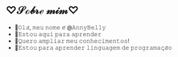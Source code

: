 # ♡𝒮ℴ𝒷𝓇ℯ 𝓂𝒾𝓂♡

- 🌼𝙾𝚕𝚊́, 𝚖𝚎𝚞 𝚗𝚘𝚖𝚎 𝚎́ @𝙰𝚗𝚗𝚢𝙱𝚎𝚕𝚕𝚢
- 🌼𝙴𝚜𝚝𝚘𝚞 𝚊𝚚𝚞𝚒 𝚙𝚊𝚛𝚊 𝚊𝚙𝚛𝚎𝚗𝚍𝚎𝚛
- 🌼𝚀𝚞𝚎𝚛𝚘 𝚊𝚖𝚙𝚕𝚒𝚊𝚛 𝚖𝚎𝚞 𝚌𝚘𝚗𝚑𝚎𝚌𝚒𝚖𝚎𝚗𝚝𝚘𝚜!
- 🌼𝙴𝚜𝚝𝚘𝚞 𝚙𝚊𝚛𝚊 𝚊𝚙𝚛𝚎𝚗𝚍𝚎𝚛 𝚕𝚒𝚗𝚐𝚞𝚊𝚐𝚎𝚖 𝚍𝚎 𝚙𝚛𝚘𝚐𝚛𝚊𝚖𝚊𝚌̧𝚊̃𝚘
